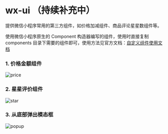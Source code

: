 # wx-ui （持续补充中）
提供微信小程序常用的第三方组件，如价格加减组件、商品评论星星数组件等。

使用微信小程序原生的 Component 构造器编写的组件，使用时直接复制 components 目录下需要的组件即可，使用方法见官方文档：[自定义组件使用文档](https://mp.weixin.qq.com/debug/wxadoc/dev/framework/custom-component/)

### 1. 价格金额组件

![price](https://gitee.com/uploads/images/2017/1109/170850_020970f6_1623141.gif "价格金额组件")

### 2. 星星评价组件

![star](https://gitee.com/uploads/images/2017/1109/170908_842092d4_1623141.gif "星星评价组件")

### 3. 从底部弹出模态框

![popup](https://gitee.com/uploads/images/2017/1117/202723_9c2e46db_1623141.gif "从底部弹出模态框")